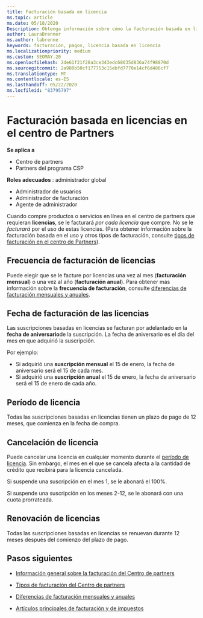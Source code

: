 ```yaml
---
title: Facturación basada en licencia
ms.topic: article
ms.date: 05/18/2020
Description: Obtenga información sobre cómo la facturación basada en licencias difiere de la facturación basada en el uso en el centro de Partners, incluido cómo se factura por licencia (no por el uso de licencias).
author: LauraBrenner
ms.author: labrenne
keywords: facturación, pagos, licencia basada en licencia
ms.localizationpriority: medium
ms.custom: SEOMAY.20
ms.openlocfilehash: 2de61f21f28a3ce343edc68035d836a74f98870d
ms.sourcegitcommit: 2a980b50cf177753c15ebfd7770e14cf6d486cf7
ms.translationtype: MT
ms.contentlocale: es-ES
ms.lasthandoff: 05/22/2020
ms.locfileid: "83795797"
---
```

# <a name="license-based-billing-in-partner-center"></a>Facturación basada en licencias en el centro de Partners

**Se aplica a**

- Centro de partners
- Partners del programa CSP

**Roles adecuados** : administrador global
- Administrador de usuarios
- Administrador de facturación
- Agente de administrador

Cuando compre productos o servicios en línea en el centro de partners que requieran **licencias**, se le facturará *por cada licencia* que compre. No se le *facturará* por el uso de estas licencias. (Para obtener información sobre la facturación basada en el uso y otros tipos de facturación, consulte [tipos de facturación en el centro de Partners](billing-different-types.md)).

## <a name="license-billing-frequency"></a>Frecuencia de facturación de licencias

Puede elegir que se le facture por licencias una vez al mes (**facturación mensual**) o una vez al año (**facturación anual**). Para obtener más información sobre la **frecuencia de facturación**, consulte [diferencias de facturación mensuales y anuales](billing-annual-monthly.md).

## <a name="billing-date-for-licenses"></a>Fecha de facturación de las licencias

Las suscripciones basadas en licencias se facturan por adelantado en la **fecha de aniversario**de la suscripción. La fecha de aniversario es el día del mes en que adquirió la suscripción.

Por ejemplo:

- Si adquirió una **suscripción mensual** el 15 de enero, la fecha de aniversario será el 15 de cada mes.
- Si adquirió una **suscripción anual** el 15 de enero, la fecha de aniversario será el 15 de enero de cada año.

## <a name="license-term"></a>Período de licencia

Todas las suscripciones basadas en licencias tienen un plazo de pago de 12 meses, que comienza en la fecha de compra.

## <a name="license-cancellation"></a>Cancelación de licencia

Puede cancelar una licencia en cualquier momento durante el [período de licencia](#license-term). Sin embargo, el mes en el que se cancela afecta a la cantidad de crédito que recibirá para la licencia cancelada.

Si suspende una suscripción en el mes 1, se le abonará el 100%.

Si suspende una suscripción en los meses 2-12, se le abonará con una cuota prorrateada.

## <a name="license-renewal"></a>Renovación de licencias

Todas las suscripciones basadas en licencias se renuevan durante 12 meses después del comienzo del plazo de pago.

## <a name="next-steps"></a>Pasos siguientes

- [Información general sobre la facturación del Centro de partners](billing-basics.md)

- [Tipos de facturación del Centro de partners](billing-different-types.md)

- [Diferencias de facturación mensuales y anuales](billing-annual-monthly.md)

- [Artículos principales de facturación y de impuestos](billing.md)
